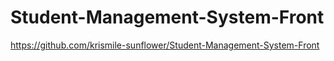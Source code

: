 # Student-Management-System-Front
https://github.com/krismile-sunflower/Student-Management-System-Front
